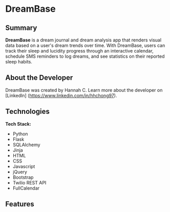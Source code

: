 # DreamBase

## Summary

**DreamBase** is a dream journal and dream analysis app that renders visual data based on a user's dream trends over time. With DreamBase, users can track their sleep and lucidity progress through an interactive calendar, schedule SMS reminders to log dreams, and see statistics on their reported sleep habits. 

## About the Developer

DreamBase was created by Hannah C. Learn more about the developer on [LinkedIn] (https://www.linkedin.com/in/hhchong97).

## Technologies

**Tech Stack:**

- Python
- Flask
- SQLAlchemy
- Jinja
- HTML
- CSS
- Javascript
- jQuery
- Bootstrap
- Twilio REST API
- FullCalendar

## Features
